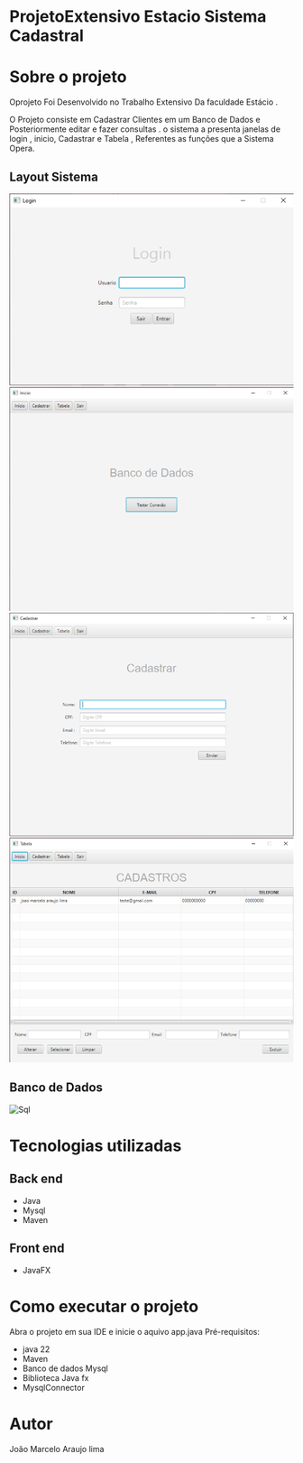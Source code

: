 #  ProjetoExtensivo Estacio Sistema Cadastral


# Sobre o projeto



Oprojeto Foi Desenvolvido  no Trabalho Extensivo Da faculdade Estácio .

O Projeto consiste em Cadastrar Clientes em um Banco de Dados e Posteriormente editar e fazer consultas . o sistema a presenta janelas de login , inicio, Cadastrar e Tabela , Referentes as  funções que a Sistema Opera.

## Layout Sistema
![Login](https://github.com/JMarceloAL/ProjetoCliente/blob/master/assets/viewLogin.png) ![Inicio](https://github.com/JMarceloAL/ProjetoCliente/blob/master/assets/viewInicio.png) ![Cadastrar](https://github.com/JMarceloAL/ProjetoCliente/blob/master/assets/viewCadastrar.png) ![Tabela](https://github.com/JMarceloAL/ProjetoCliente/blob/master/assets/viewTabela.png)
## Banco de Dados

![Sql]()

# Tecnologias utilizadas
## Back end
- Java
- Mysql
- Maven
## Front end
- JavaFX
# Como executar o projeto
  Abra o projeto em sua IDE e inicie o aquivo app.java
Pré-requisitos: 
- java 22
- Maven
- Banco de dados Mysql 
- Biblioteca Java fx
- MysqlConnector


# Autor

João Marcelo Araujo lima

